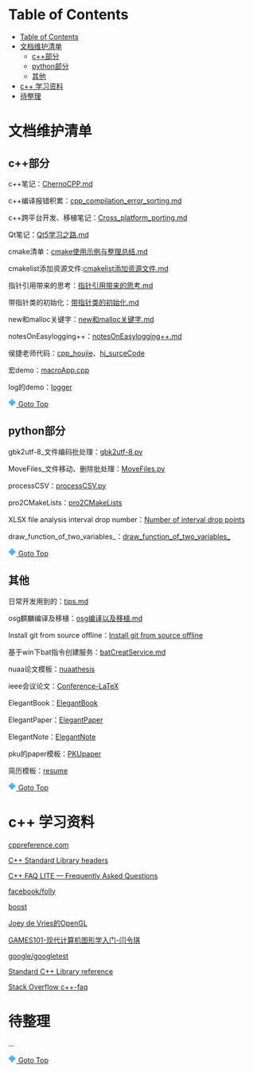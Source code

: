 # Table of Contents
- [Table of Contents](#table-of-contents)
- [文档维护清单](#文档维护清单)
  - [c++部分](#c部分)
  - [python部分](#python部分)
  - [其他](#其他)
- [c++ 学习资料](#c-学习资料)
- [待整理](#待整理)

# 文档维护清单

## c++部分

c++笔记：[ChernoCPP.md](./info/cpp/ChernoCPP.md)

c++编译报错积累：[cpp_compilation_error_sorting.md](./info/cpp/cpp_compilation_error_sorting.md)

c++跨平台开发、移植笔记：[Cross_platform_porting.md](./info/cpp/Cross_platform_porting.md)

Qt笔记：[Qt5学习之路.md](./info/Qt/Qt5学习之路.md)

cmake清单：[cmake使用示例与整理总结.md](./info/others/cmake使用示例与整理总结.md)

cmakelist添加资源文件:[cmakelist添加资源文件.md](./info/others/cmakelist添加资源文件.md)

指针引用带来的思考：[指针引用带来的思考.md](./info/cpp/指针引用带来的思考.md)

带指针类的初始化：[带指针类的初始化.md](./info/cpp/带指针类的初始化.md)

new和malloc关键字：[new和malloc关键字.md](./info/cpp/new和malloc关键字.md)

notesOnEasylogging++：[notesOnEasylogging++.md](./info/cpp/notesOnEasylogging++.md)

侯捷老师代码：[cpp_houjie](./info/cpp/cpp_houjie)、[hj_surceCode](./code/cpp/hj_surceCode)

宏demo：[macroApp.cpp](./code/cpp/macroApp.cpp)

log的demo：[logger](./code/cpp/logger/)

[![top] Goto Top](#table-of-contents)

## python部分

gbk2utf-8_文件编码批处理：[gbk2utf-8.py](./code/Python/gbk2utf-8/main.py)

MoveFiles_文件移动、删除批处理：[MoveFiles.py](./code/Python/MoveFiles/main.py)

processCSV：[processCSV.py](./code/Python/processCSV/refactor02.py)

pro2CMakeLists：[pro2CMakeLists](./code/Python/pro2cmakelists/)

XLSX file analysis interval drop number：[Number of interval drop points](./code/Python/statisticalIntervals/main.py)

draw_function_of_two_variables_：[draw_function_of_two_variables_](./code/Python/draw_function_of_two_variables_/main.py)

[![top] Goto Top](#table-of-contents)

## 其他

日常开发用到的：[tips.md](./info/tips.md)

osg麒麟编译及移植：[osg编译以及移植.md](./info/others/osg编译以及移植.md)

Install git from source offline：[Install git from source offline](./info/others/Install%20git%20from%20source%20offline.md)

基于win下bat指令创建服务：[batCreatService.md](./info/others/batCreatService.md)

nuaa论文模板：[nuaathesis](./code/LaTex/nuaathesis/)

ieee会议论文：[Conference-LaTeX](./code/LaTex/Conference-LaTeX/)

ElegantBook：[ElegantBook](./code/LaTex/ElegantBook/)

ElegantPaper：[ElegantPaper](./code/LaTex/ElegantPaper/)

ElegantNote：[ElegantNote](./code/LaTex/ElegantNote/)

pku的paper模板：[PKUpaper](./code/LaTex/PKUpaper/)

简历模板：[resume](./code/LaTex/resume/)

[![top] Goto Top](#table-of-contents)


# c++ 学习资料

[cppreference.com](https://en.cppreference.com/w/)

[C++ Standard Library headers](https://en.cppreference.com/w/cpp/header)

[C++ FAQ LITE — Frequently Asked Questions](http://www.sunistudio.com/cppfaq/)

[facebook/folly](https://github.com/facebook/folly)

[boost](https://www.boost.org/)

[Joey de Vries的OpenGL](https://learnopengl-cn.github.io/)

[GAMES101-现代计算机图形学入门-闫令琪](https://www.bilibili.com/video/BV1X7411F744?p=5&vd_source=928ab8f00870337fdf2817d5be74ba86)

[google/googletest](https://github.com/google/googletest)

[Standard C++ Library reference](https://cplusplus.com/reference/)

[Stack Overflow c++-faq](https://stackoverflow.com/questions/tagged/c%2b%2b-faq?sort=votes)

# 待整理


...

[![top] Goto Top](#table-of-contents)




[top]: up.png

